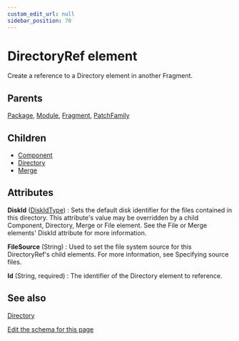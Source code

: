 ```yaml
---
custom_edit_url: null
sidebar_position: 70
---
```

# DirectoryRef element
Create a reference to a Directory element in another Fragment.

## Parents
[Package](package.md), [Module](module.md), [Fragment](fragment.md), [PatchFamily](patchfamily.md)

## Children
* [Component](component.md) 
* [Directory](directory.md) 
* [Merge](merge.md) 

## Attributes
**DiskId** ([DiskIdType](diskidtype.md 'Values of this type must be an integer or the value of one or more preprocessor variables with the format $(var.Variable) where "Variable" is the name of the preprocessor variable.'))
  : Sets the default disk identifier for the files contained in this directory. This attribute's value may be overridden by a child Component, Directory, Merge or File element. See the File or Merge elements' DiskId attribute for more information.

**FileSource** (String)
  : Used to set the file system source for this DirectoryRef's child elements. For more information, see Specifying source files.

**Id** (String, required)
  : The identifier of the Directory element to reference.


## See also
[Directory](directory.md)

[Edit the schema for this page](https://github.com/wixtoolset/web/blob/master/src/xsd4/wix.xsd)
